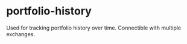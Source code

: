 # portfolio-history
Used for tracking portfolio history over time. Connectible with multiple exchanges.
